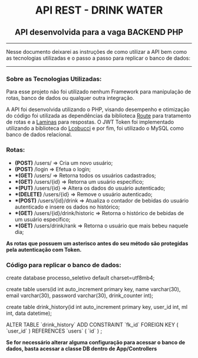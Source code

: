 <h1 align="center">API REST - DRINK WATER</h1>
<h2 align="center">API desenvolvida para a vaga BACKEND PHP</h2>
<hr>
<p>
    Nesse documento deixarei as instruções de como utilizar a API bem como as tecnologias utilizadas e o passo a passo
    para replicar o banco de dados:
</p>
<hr>
<h3>Sobre as Tecnologias Utilizadas: </h3>
<p>
    Para esse projeto não foi utilizado nenhum Framework para manipulação de rotas, banco de dados ou qualquer outra integração.
</p>
<p>
    A API foi desenvolvida utilizando o PHP, visando desempenho e otimização do código foi utilizada as dependências da biblioteca <a href ="https://github.com/thephpleague/route">Route</a> para tratamento de rotas e a <a href="https://github.com/laminas/laminas-diactoros/">Laminas</a> para respostas. O JWT Token foi implementado utilizando a biblioteca do <a href ="https://github.com/lcobucci/jwt">Lcobucci</a> e por fim, foi utilizado o MySQL como banco de dados relacional.
</p>
<h3>Rotas: </h3>
<ul>
    <li> <strong>(POST)</strong> /users/ => Cria um novo usuário;</li>
    <li> <strong>(POST)</strong> /login => Efetua o login;</li>
    <li> <strong>*(GET)</strong> /users/ => Retorna todos os usuários cadastrados;</li>
    <li> <strong>*(GET)</strong> /users/{id} => Retorna um usuário especifico;</li>
    <li> <strong>*(PUT)</strong> /users/{id} => Altera os dados do usuário autenticado;</li>
    <li> <strong>*(DELETE)</strong> /users/{id} => Remove o usuário autenticado;</li>
    <li> <strong>*(POST)</strong> /users/{id}/drink => Atualiza o contador de bebidas do usuário autenticado e insere os dados no histórico;</li>
    <li> <strong>*(GET)</strong> /users/{id}/drink/historic => Retorna o histórico de bebidas de um usuário especifico;</li>
    <li> <strong>*(GET)</strong> /users/drink/rank => Retorna o usuário que mais bebeu naquele dia;</li>
</ul>
<p>
    <strong>As rotas que possuem um asterisco antes do seu método são protegidas pela autenticação com Token.</strong>
</p>
<h3>Código para replicar o banco de dados:</h3>
<p>
    create database processo_seletivo default charset=utf8mb4;
</p>
<p>
    create table users(id int auto_increment primary key, name varchar(30), email varchar(30), password varchar(30), drink_counter int);
</p>
<p>
    create table drink_history(id int auto_increment primary key, user_id int, ml int, data datetime);
</p>
<p>
    ALTER TABLE `drink_history` ADD CONSTRAINT `fk_id` FOREIGN KEY ( `user_id` ) REFERENCES `users` ( `id` ) ;
</p>

<p>
    <strong>Se for necessário alterar alguma configuração para acessar o banco de dados, basta acessar a classe DB dentro de App/Controllers</strong>
</p>
